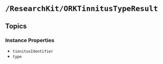 # ``/ResearchKit/ORKTinnitusTypeResult``

<!-- The content below this line is auto-generated and is redundant. You should either incorporate it into your content above this line or delete it. -->

## Topics

### Instance Properties

- ``tinnitusIdentifier``
- ``type``